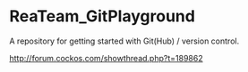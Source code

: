 # ReaTeam_GitPlayground

A repository for getting started with Git(Hub) / version control.

http://forum.cockos.com/showthread.php?t=189862